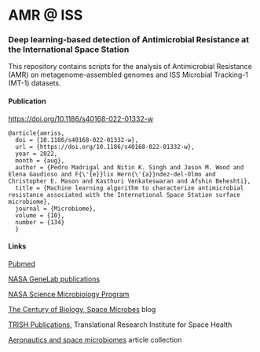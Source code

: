 # AMR @ ISS

### Deep learning-based detection of Antimicrobial Resistance at the International Space Station

This repository contains scripts for the analysis of Antimicrobial Resistance (AMR) on metagenome-assembled genomes and ISS Microbial Tracking-1 (MT-1) datasets.

<!--
#### Preprint
https://doi.org/10.1101/2022.02.07.479455

- listed in the publications of [NASA Science Microbiology Program](https://science.nasa.gov/biological-physical/programs/space-biology/microbiology/publications)

- comment at The Century of Biology, [Space Microbes](https://centuryofbio.substack.com/p/space-microbes)  by Elliot Hershberg.
-->

#### Publication
https://doi.org/10.1186/s40168-022-01332-w

```
@article{amriss,	
  doi = {10.1186/s40168-022-01332-w},	
  url = {https://doi.org/10.1186/s40168-022-01332-w},	
  year = 2022,	
  month = {aug},		
  author = {Pedro Madrigal and Nitin K. Singh and Jason M. Wood and Elena Gaudioso and F{\'{e}}lix Hern{\'{a}}ndez-del-Olmo and Christopher E. Mason and Kasthuri Venkateswaran and Afshin Beheshti},	
  title = {Machine learning algorithm to characterize antimicrobial resistance associated with the International Space Station surface microbiome},	
  journal = {Microbiome},
  volume = {10},	
  number = {134}
  }
```

#### Links

[Pubmed](https://pubmed.ncbi.nlm.nih.gov/35999570/)

[NASA GeneLab publications](https://genelab.nasa.gov/publications)

[NASA Science Microbiology Program](https://science.nasa.gov/biological-physical/programs/space-biology/microbiology/publications)

[The Century of Biology, Space Microbes](https://centuryofbio.substack.com/p/space-microbes) blog

[TRISH Publications](https://www.bcm.edu/academic-centers/space-medicine/translational-research-institute/research/publications), Translational Research Institute for Space Health

[Aeronautics and space microbiomes](https://www.biomedcentral.com/collections/aerospacemicro) article collection
